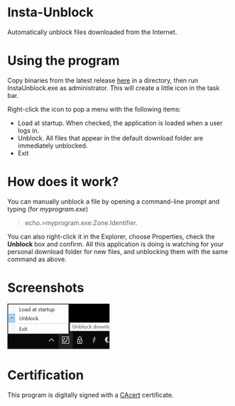 # Insta-Unblock
Automatically unblock files downloaded from the Internet.

# Using the program
Copy binaries from the latest release [here](https://github.com/dlebansais/Insta-Unblock/releases) in a directory, then run InstaUnblock.exe as administrator. This will create a little icon in the task bar.

Right-click the icon to pop a menu with the following items:

- Load at startup. When checked, the application is loaded when a user logs in.
- Unblock. All files that appear in the default download folder are immediately unblocked.
- Exit

# How does it work?
You can manually unblock a file by opening a command-line prompt and typing (for *myprogram.exe*) 
> echo.>myprogram.exe:Zone.Identifier.

You can also right-click it in the Explorer, choose Properties, check the **Unblock** box and confirm.
All this application is doing is watching for your personal download folder for new files, and unblocking them with the same command as above.
  
# Screenshots

![Menu](/Screenshots/Menu.png?raw=true "The app menu")

# Certification
This program is digitally signed with a [CAcert](https://www.cacert.org/) certificate.
